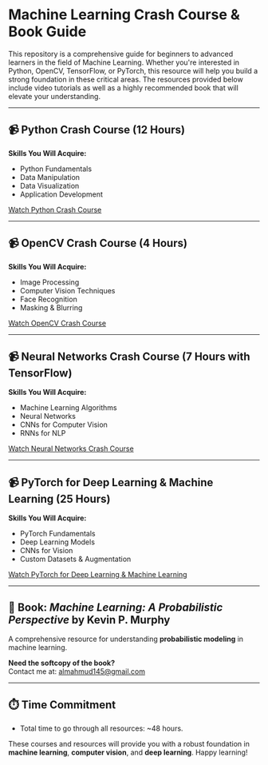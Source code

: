 # Machine Learning Crash Course & Book Guide

This repository is a comprehensive guide for beginners to advanced learners in the field of Machine Learning. Whether you're interested in Python, OpenCV, TensorFlow, or PyTorch, this resource will help you build a strong foundation in these critical areas. The resources provided below include video tutorials as well as a highly recommended book that will elevate your understanding.

---

## 📹 **Python Crash Course (12 Hours)**

**Skills You Will Acquire:**
- Python Fundamentals
- Data Manipulation
- Data Visualization
- Application Development

[Watch Python Crash Course](https://youtu.be/LHBE6Q9XlzI?si=AicWbL5XGqcQHnQZ)

---

## 📹 **OpenCV Crash Course (4 Hours)**

**Skills You Will Acquire:**
- Image Processing
- Computer Vision Techniques
- Face Recognition
- Masking & Blurring

[Watch OpenCV Crash Course](https://youtu.be/oXlwWbU8l2o?si=b0fEuAtgKb3tos3L)

---

## 📹 **Neural Networks Crash Course (7 Hours with TensorFlow)**

**Skills You Will Acquire:**
- Machine Learning Algorithms
- Neural Networks
- CNNs for Computer Vision
- RNNs for NLP

[Watch Neural Networks Crash Course](https://youtu.be/tPYj3fFJGjk?si=WqdqbWGPBaENSohH)

---

## 📹 **PyTorch for Deep Learning & Machine Learning (25 Hours)**

**Skills You Will Acquire:**
- PyTorch Fundamentals
- Deep Learning Models
- CNNs for Vision
- Custom Datasets & Augmentation

[Watch PyTorch for Deep Learning & Machine Learning](https://youtu.be/V_xro1bcAuA?si=H1GeoE_O6Rc0jrRq)

---

## 📖 **Book: *Machine Learning: A Probabilistic Perspective* by Kevin P. Murphy**

A comprehensive resource for understanding **probabilistic modeling** in machine learning.

**Need the softcopy of the book?**  
Contact me at: [almahmud145@gmail.com](mailto:almahmud145@gmail.com)

---

## ⏱️ **Time Commitment**
- Total time to go through all resources: ~48 hours.

These courses and resources will provide you with a robust foundation in **machine learning**, **computer vision**, and **deep learning**. Happy learning!
